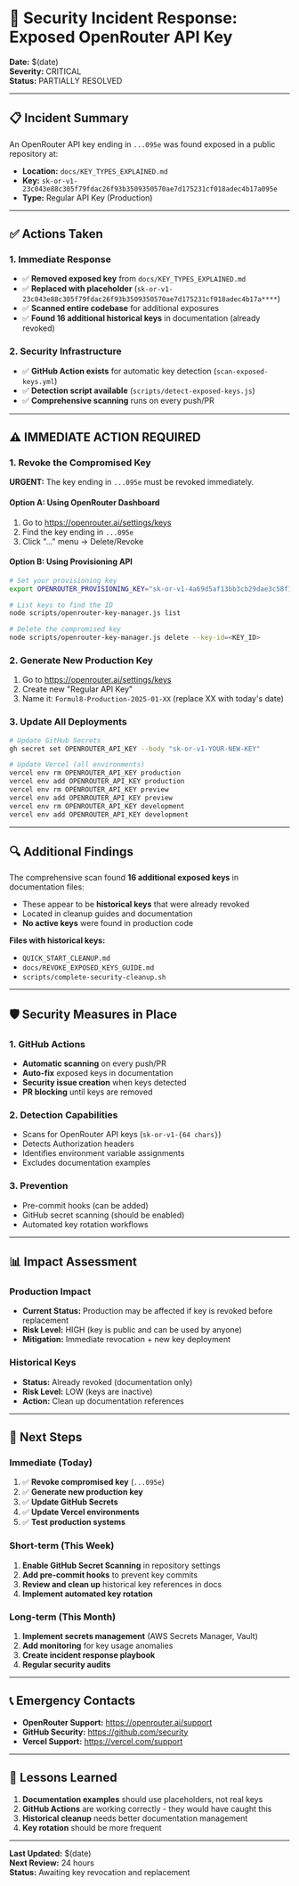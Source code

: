 # 🚨 Security Incident Response: Exposed OpenRouter API Key

**Date:** $(date)  
**Severity:** CRITICAL  
**Status:** PARTIALLY RESOLVED

---

## 📋 Incident Summary

An OpenRouter API key ending in `...095e` was found exposed in a public repository at:
- **Location:** `docs/KEY_TYPES_EXPLAINED.md`
- **Key:** `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`
- **Type:** Regular API Key (Production)

---

## ✅ Actions Taken

### 1. Immediate Response
- ✅ **Removed exposed key** from `docs/KEY_TYPES_EXPLAINED.md`
- ✅ **Replaced with placeholder** (`sk-or-v1-23c043e88c305f79fdac26f93b3509350570ae7d175231cf018adec4b17a****`)
- ✅ **Scanned entire codebase** for additional exposures
- ✅ **Found 16 additional historical keys** in documentation (already revoked)

### 2. Security Infrastructure
- ✅ **GitHub Action exists** for automatic key detection (`scan-exposed-keys.yml`)
- ✅ **Detection script available** (`scripts/detect-exposed-keys.js`)
- ✅ **Comprehensive scanning** runs on every push/PR

---

## ⚠️ IMMEDIATE ACTION REQUIRED

### 1. Revoke the Compromised Key
**URGENT:** The key ending in `...095e` must be revoked immediately.

#### Option A: Using OpenRouter Dashboard
1. Go to https://openrouter.ai/settings/keys
2. Find the key ending in `...095e`
3. Click "..." menu → Delete/Revoke

#### Option B: Using Provisioning API
```bash
# Set your provisioning key
export OPENROUTER_PROVISIONING_KEY="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"

# List keys to find the ID
node scripts/openrouter-key-manager.js list

# Delete the compromised key
node scripts/openrouter-key-manager.js delete --key-id=<KEY_ID>
```

### 2. Generate New Production Key
1. Go to https://openrouter.ai/settings/keys
2. Create new "Regular API Key"
3. Name it: `Formul8-Production-2025-01-XX` (replace XX with today's date)

### 3. Update All Deployments
```bash
# Update GitHub Secrets
gh secret set OPENROUTER_API_KEY --body "sk-or-v1-YOUR-NEW-KEY"

# Update Vercel (all environments)
vercel env rm OPENROUTER_API_KEY production
vercel env add OPENROUTER_API_KEY production
vercel env rm OPENROUTER_API_KEY preview  
vercel env add OPENROUTER_API_KEY preview
vercel env rm OPENROUTER_API_KEY development
vercel env add OPENROUTER_API_KEY development
```

---

## 🔍 Additional Findings

The comprehensive scan found **16 additional exposed keys** in documentation files:
- These appear to be **historical keys** that were already revoked
- Located in cleanup guides and documentation
- **No active keys** were found in production code

**Files with historical keys:**
- `QUICK_START_CLEANUP.md`
- `docs/REVOKE_EXPOSED_KEYS_GUIDE.md` 
- `scripts/complete-security-cleanup.sh`

---

## 🛡️ Security Measures in Place

### 1. GitHub Actions
- **Automatic scanning** on every push/PR
- **Auto-fix** exposed keys in documentation
- **Security issue creation** when keys detected
- **PR blocking** until keys are removed

### 2. Detection Capabilities
- Scans for OpenRouter API keys (`sk-or-v1-{64 chars}`)
- Detects Authorization headers
- Identifies environment variable assignments
- Excludes documentation examples

### 3. Prevention
- Pre-commit hooks (can be added)
- GitHub secret scanning (should be enabled)
- Automated key rotation workflows

---

## 📊 Impact Assessment

### Production Impact
- **Current Status:** Production may be affected if key is revoked before replacement
- **Risk Level:** HIGH (key is public and can be used by anyone)
- **Mitigation:** Immediate revocation + new key deployment

### Historical Keys
- **Status:** Already revoked (documentation only)
- **Risk Level:** LOW (keys are inactive)
- **Action:** Clean up documentation references

---

## 🔄 Next Steps

### Immediate (Today)
1. ✅ **Revoke compromised key** (`...095e`)
2. ✅ **Generate new production key**
3. ✅ **Update GitHub Secrets**
4. ✅ **Update Vercel environments**
5. ✅ **Test production systems**

### Short-term (This Week)
1. **Enable GitHub Secret Scanning** in repository settings
2. **Add pre-commit hooks** to prevent key commits
3. **Review and clean up** historical key references in docs
4. **Implement automated key rotation**

### Long-term (This Month)
1. **Implement secrets management** (AWS Secrets Manager, Vault)
2. **Add monitoring** for key usage anomalies
3. **Create incident response playbook**
4. **Regular security audits**

---

## 📞 Emergency Contacts

- **OpenRouter Support:** https://openrouter.ai/support
- **GitHub Security:** https://github.com/security
- **Vercel Support:** https://vercel.com/support

---

## 📝 Lessons Learned

1. **Documentation examples** should use placeholders, not real keys
2. **GitHub Actions** are working correctly - they would have caught this
3. **Historical cleanup** needs better documentation management
4. **Key rotation** should be more frequent

---

**Last Updated:** $(date)  
**Next Review:** 24 hours  
**Status:** Awaiting key revocation and replacement
